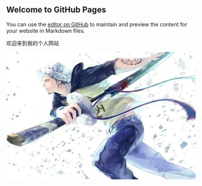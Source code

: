 ## Welcome to GitHub Pages

You can use the [editor on GitHub](https://github.com/nanyangcheng/chengpeng.github.com/edit/master/index.md) to maintain and preview the content for your website in Markdown files.

欢迎来到我的个人网站
<center>
  <img src="https://github.com/nanyangcheng/chengpeng.github.com/blob/master/psb%20(4).jpg" > 
  
